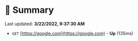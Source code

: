 # 📖 Summary
Last updated: **3/22/2022, 9:37:30 AM**

- `GET` [https://google.com](https://google.com) - **Up** (135ms)
